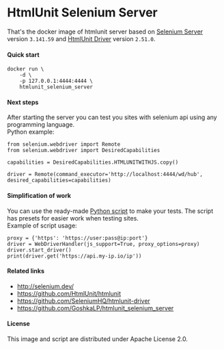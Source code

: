 # HtmlUnit Selenium Server

That's the docker image of htmlunit server based on [Selenium Server](http://selenium.dev/) version `3.141.59` and
[HtmlUnit Driver](https://github.com/SeleniumHQ/htmlunit-driver) version `2.51.0`.

#### Quick start
```
docker run \
    -d \ 
    -p 127.0.0.1:4444:4444 \
    htmlunit_selenium_server
```

#### Next steps
After starting the server you can test you sites with selenium api
using any programming language.  
Python example:
```
from selenium.webdriver import Remote
from selenium.webdriver import DesiredCapabilities

capabilities = DesiredCapabilities.HTMLUNITWITHJS.copy()

driver = Remote(command_executor='http://localhost:4444/wd/hub', desired_capabilities=capabilities)
```

#### Simplification of work
You can use the ready-made [Python script](https://github.com/GoshkaLP/htmlunit_selenium_server/blob/master/WebDriverHandler.py) to make your tests. The script has presets for easier work when testing sites.  
Example of script usage:
```
proxy = {'https': 'https://user:pass@ip:port'}
driver = WebDriverHandler(js_support=True, proxy_options=proxy)
driver.start_driver()
print(driver.get('https://api.my-ip.io/ip'))
```

#### Related links
- http://selenium.dev/
- https://github.com/HtmlUnit/htmlunit
- https://github.com/SeleniumHQ/htmlunit-driver
- https://github.com/GoshkaLP/htmlunit_selenium_server

#### License
This image and script are distributed under Apache License 2.0.